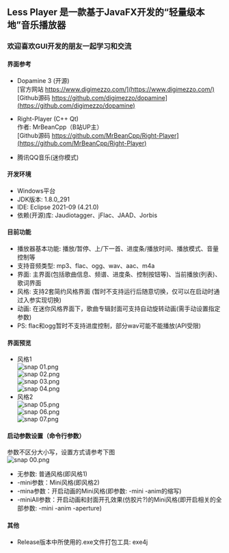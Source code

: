 ## Less Player 是一款基于JavaFX开发的“轻量级本地”音乐播放器
### 欢迎喜欢GUI开发的朋友一起学习和交流

#### 界面参考
* Dopamine 3 (开源)  
   [官方网站 https://www.digimezzo.com/](https://www.digimezzo.com/)  
   [Github源码 https://github.com/digimezzo/dopamine](https://github.com/digimezzo/dopamine)  
   
* Right-Player (C++ Qt)  
   作者: MrBeanCpp（B站UP主）  
   [Github源码 https://github.com/MrBeanCpp/Right-Player](https://github.com/MrBeanCpp/Right-Player)
* 腾讯QQ音乐(迷你模式)

#### 开发环境
* Windows平台
* JDK版本: 1.8.0_291
* IDE: Eclipse 2021-09 (4.21.0)
* 依赖(开源)库: Jaudiotagger、jFlac、JAAD、Jorbis

#### 目前功能
* 播放器基本功能: 播放/暂停、上/下一首、进度条/播放时间、播放模式、音量控制等
* 支持音频类型: mp3、flac、ogg、wav、aac、m4a
* 界面: 主界面(包括歌曲信息、频谱、进度条、控制按钮等)、当前播放(列表)、歌词界面
* 风格: 支持2套简约风格界面 (暂时不支持运行后随意切换，仅可以在启动时通过入参实现切换)
* 动画: 在迷你风格界面下，歌曲专辑封面可支持自动旋转动画(需手动设置指定参数)
* PS: flac和ogg暂时不支持进度控制，部分wav可能不能播放(API受限)

#### 界面预览  
* 风格1  
![snap 01.png](https://github.com/GeekLee2012/Less-Player/blob/main/snapshot/snap%2001.png)  
![snap 02.png](https://github.com/GeekLee2012/Less-Player/blob/main/snapshot/snap%2002.png)   
![snap 03.png](https://github.com/GeekLee2012/Less-Player/blob/main/snapshot/snap%2003.png)  
![snap 04.png](https://github.com/GeekLee2012/Less-Player/blob/main/snapshot/snap%2004.png)  
* 风格2  
![snap 05.png](https://github.com/GeekLee2012/Less-Player/blob/main/snapshot/snap%2005.png)  
![snap 06.png](https://github.com/GeekLee2012/Less-Player/blob/main/snapshot/snap%2006.png)  
![snap 07.png](https://github.com/GeekLee2012/Less-Player/blob/main/snapshot/snap%2007.png)  

#### 启动参数设置（命令行参数）
参数不区分大小写，设置方式请参考下图  
![snap 00.png](https://github.com/GeekLee2012/Less-Player/blob/main/snapshot/snap%2000.png)  

* 无参数: 普通风格(即风格1)  
* -mini参数：Mini风格(即风格2)  
* -mina参数：开启动画的Mini风格(即参数: -mini -anim的缩写)
* -miniAll参数：开启动画和封面开孔效果(仿胶片?)的Mini风格(即开启相关的全部参数: -mini -anim -aperture)

#### 其他
* Release版本中所使用的.exe文件打包工具: exe4j  
